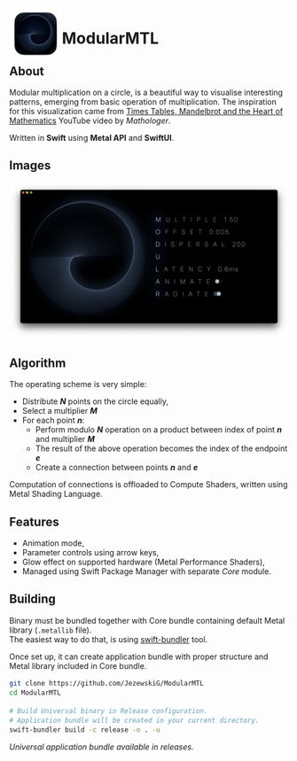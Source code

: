 <img align="left" width="95" height="95" src="Images/AppIcon.png">

# ModularMTL

## About
Modular multiplication on a circle, is a beautiful way to visualise interesting patterns, emerging from basic operation of multiplication. The inspiration for this visualization came from [Times Tables, Mandelbrot and the Heart of Mathematics](https://youtu.be/qhbuKbxJsk8) YouTube video by _Mathologer_.  

Written in **Swift** using **Metal API** and **SwiftUI**.

## Images
![Prototype](Images/Preview.png)

## Algorithm
The operating scheme is very simple:
- Distribute _**N**_ points on the circle equally,
- Select a multiplier _**M**_
- For each point **_n_**:
  - Perform modulo _**N**_ operation on a product between index of point _**n**_ and multiplier _**M**_
  - The result of the above operation becomes the index of the endpoint _**e**_
  - Create a connection between points _**n**_ and _**e**_

Computation of connections is offloaded to Compute Shaders, written using Metal Shading Language.


## Features
- Animation mode,
- Parameter controls using arrow keys,
- Glow effect on supported hardware (Metal Performance Shaders),
- Managed using Swift Package Manager with separate _Core_ module. 

## Building
Binary must be bundled together with Core bundle containing default Metal library (`.metallib` file).  
The easiest way to do that, is using [swift-bundler](https://github.com/stackotter/swift-bundler) tool.  

Once set up, it can create application bundle with proper structure and Metal library included in Core bundle.

```sh
git clone https://github.com/JezewskiG/ModularMTL
cd ModularMTL

# Build Universal binary in Release configuration. 
# Application bundle will be created in your current directory.
swift-bundler build -c release -o . -u
```

*Universal application bundle available in releases.*
